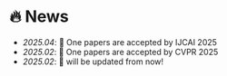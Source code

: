 # 🔥 News
- *2025.04*: 🎉 One papers are accepted by IJCAI 2025
- *2025.02*: 🎉 One papers are accepted by CVPR 2025
- *2025.02*: 🤗 will be updated from now!